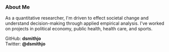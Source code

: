 ### About Me

As a quantitative researcher, I'm driven to effect societal change and understand decision-making through applied empirical analysis. I've worked on projects in political economy, public health, health care, and sports.


GitHub: **dsmithjo**  
Twitter: **@dsmithjo**
